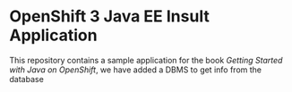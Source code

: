 OpenShift 3 Java EE Insult Application
====================

This repository contains a sample application for the book *Getting Started with Java on OpenShift*, we have added a DBMS to get info from the database

